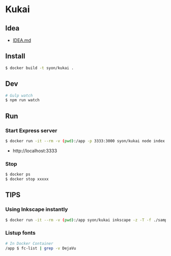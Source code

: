 Kukai
=====

## Idea
- [IDEA.md](IDEA.md)

## Install

```sh
$ docker build -t syon/kukai .
```


## Dev

```sh
# Gulp watch
$ npm run watch
```


## Run

### Start Express server
```sh
$ docker run -it --rm -v (pwd):/app -p 3333:3000 syon/kukai node index.js
```

- http://localhost:3333

### Stop
```sh
$ docker ps
$ docker stop xxxxx
```


## TIPS

### Using Inkscape instantly
```sh
$ docker run -it --rm -v (pwd):/app syon/kukai inkscape -z -T -f ./sample.svg -l ./out.svg
```

### Listup fonts
```sh
# In Docker Container
/app $ fc-list | grep -v DejaVu
```
